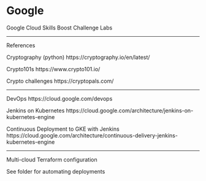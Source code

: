 # Google
Google Cloud Skills Boost Challenge Labs

<hr>
<p>References
<p>Cryptography (python)
https://cryptography.io/en/latest/
<p>Crypto101s
https://www.crypto101.io/
<p>Crypto challenges
https://cryptopals.com/

<hr>  
<p>DevOps
https://cloud.google.com/devops
<p>Jenkins on Kubernetes
https://cloud.google.com/architecture/jenkins-on-kubernetes-engine
<p>Continuous Deployment to GKE with Jenkins
https://cloud.google.com/architecture/continuous-delivery-jenkins-kubernetes-engine

<hr>
<p>Multi-cloud Terraform configuration
<p> See folder for automating deployments
